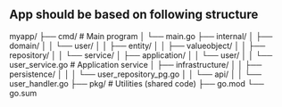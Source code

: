 ## App should be based on following structure

myapp/
├── cmd/                 # Main program
│   └── main.go
├── internal/
│   ├── domain/
│   │   └── user/
│   │       ├── entity/
│   │       ├── valueobject/
│   │       ├── repository/
│   │       └── service/
│   ├── application/
│   │   └── user/
│   │       └── user_service.go   # Application service
│   ├── infrastructure/
│   │   ├── persistence/
│   │   │   └── user_repository_pg.go
│   │   └── api/
│   │       └── user_handler.go
├── pkg/                  # Utilities (shared code)
├── go.mod
└── go.sum
